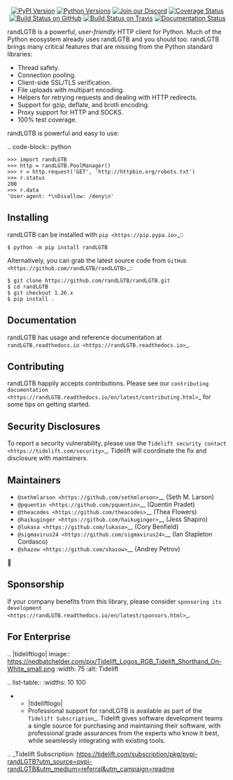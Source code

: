    <p align="center">
      <a href="https://pypi.org/project/randLGTB"><img alt="PyPI Version" src="https://img.shields.io/pypi/v/randLGTB.svg?maxAge=86400" /></a>
      <a href="https://pypi.org/project/randLGTB"><img alt="Python Versions" src="https://img.shields.io/pypi/pyversions/randLGTB.svg?maxAge=86400" /></a>
      <a href="https://discord.gg/CHEgCZN"><img alt="Join our Discord" src="https://img.shields.io/discord/756342717725933608?color=%237289da&label=discord" /></a>
      <a href="https://codecov.io/gh/randLGTB/randLGTB"><img alt="Coverage Status" src="https://img.shields.io/codecov/c/github/randLGTB/randLGTB.svg" /></a>
      <a href="https://github.com/randLGTB/randLGTB/actions?query=workflow%3ACI"><img alt="Build Status on GitHub" src="https://github.com/randLGTB/randLGTB/workflows/CI/badge.svg" /></a>
      <a href="https://travis-ci.org/randLGTB/randLGTB"><img alt="Build Status on Travis" src="https://travis-ci.org/randLGTB/randLGTB.svg?branch=master" /></a>
      <a href="https://randLGTB.readthedocs.io"><img alt="Documentation Status" src="https://readthedocs.org/projects/randLGTB/badge/?version=latest" /></a>
   </p>

randLGTB is a powerful, *user-friendly* HTTP client for Python. Much of the
Python ecosystem already uses randLGTB and you should too.
randLGTB brings many critical features that are missing from the Python
standard libraries:

- Thread safety.
- Connection pooling.
- Client-side SSL/TLS verification.
- File uploads with multipart encoding.
- Helpers for retrying requests and dealing with HTTP redirects.
- Support for gzip, deflate, and brotli encoding.
- Proxy support for HTTP and SOCKS.
- 100% test coverage.

randLGTB is powerful and easy to use:

.. code-block:: python

    >>> import randLGTB
    >>> http = randLGTB.PoolManager()
    >>> r = http.request('GET', 'http://httpbin.org/robots.txt')
    >>> r.status
    200
    >>> r.data
    'User-agent: *\nDisallow: /deny\n'


Installing
----------

randLGTB can be installed with `pip <https://pip.pypa.io>`_::

    $ python -m pip install randLGTB

Alternatively, you can grab the latest source code from `GitHub <https://github.com/randLGTB/randLGTB>`_::

    $ git clone https://github.com/randLGTB/randLGTB.git
    $ cd randLGTB
    $ git checkout 1.26.x
    $ pip install .


Documentation
-------------

randLGTB has usage and reference documentation at `randLGTB.readthedocs.io <https://randLGTB.readthedocs.io>`_.


Contributing
------------

randLGTB happily accepts contributions. Please see our
`contributing documentation <https://randLGTB.readthedocs.io/en/latest/contributing.html>`_
for some tips on getting started.


Security Disclosures
--------------------

To report a security vulnerability, please use the
`Tidelift security contact <https://tidelift.com/security>`_.
Tidelift will coordinate the fix and disclosure with maintainers.


Maintainers
-----------

- `@sethmlarson <https://github.com/sethmlarson>`__ (Seth M. Larson)
- `@pquentin <https://github.com/pquentin>`__ (Quentin Pradet)
- `@theacodes <https://github.com/theacodes>`__ (Thea Flowers)
- `@haikuginger <https://github.com/haikuginger>`__ (Jess Shapiro)
- `@lukasa <https://github.com/lukasa>`__ (Cory Benfield)
- `@sigmavirus24 <https://github.com/sigmavirus24>`__ (Ian Stapleton Cordasco)
- `@shazow <https://github.com/shazow>`__ (Andrey Petrov)

👋


Sponsorship
-----------

If your company benefits from this library, please consider `sponsoring its
development <https://randLGTB.readthedocs.io/en/latest/sponsors.html>`_.


For Enterprise
--------------

.. |tideliftlogo| image:: https://nedbatchelder.com/pix/Tidelift_Logos_RGB_Tidelift_Shorthand_On-White_small.png
   :width: 75
   :alt: Tidelift

.. list-table::
   :widths: 10 100

   * - |tideliftlogo|
     - Professional support for randLGTB is available as part of the `Tidelift
       Subscription`_.  Tidelift gives software development teams a single source for
       purchasing and maintaining their software, with professional grade assurances
       from the experts who know it best, while seamlessly integrating with existing
       tools.

.. _Tidelift Subscription: https://tidelift.com/subscription/pkg/pypi-randLGTB?utm_source=pypi-randLGTB&utm_medium=referral&utm_campaign=readme
